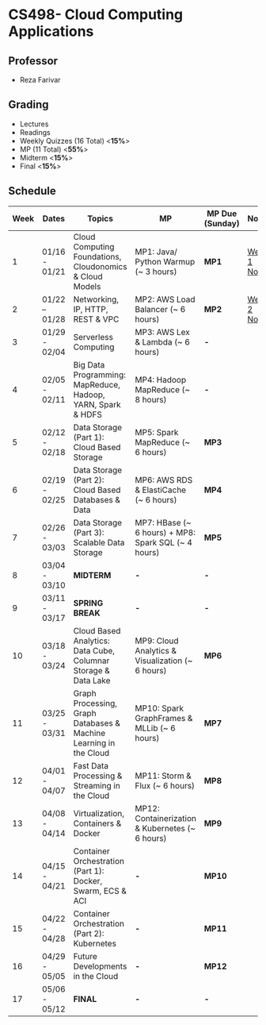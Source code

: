 # CS498- Cloud Computing Applications

## Professor

- Reza Farivar

## Grading

- Lectures
- Readings
- Weekly Quizzes (16 Total) <**15%**>
- MP (11 Total) <**55%**>
- Midterm <**15%**>
- Final <**15%**>

## Schedule

| Week | Dates | Topics | MP | MP Due (Sunday) | **Notes** |
| ---- | ---- | ---- | ---- | ---- | ---- |
| 1 | 01/16 - 01/21 | Cloud Computing Foundations, Cloudonomics & Cloud Models | MP1: Java/ Python Warmup (~ 3 hours) | **MP1** | [Week 1 Notes](W1Notes.md) |
| 2 | 01/22 – 01/28 | Networking, IP, HTTP, REST & VPC | MP2: AWS Load Balancer (~ 6 hours) | **MP2** | [Week 2 Notes](W2Notes.md) |
| 3 | 01/29 - 02/04 | Serverless Computing | MP3: AWS Lex & Lambda (~ 6 hours) | **-** |  |
| 4 | 02/05 - 02/11 | Big Data Programming: MapReduce, Hadoop, YARN, Spark & HDFS | MP4: Hadoop MapReduce (~ 8 hours) | **-** |  |
| 5 | 02/12 - 02/18 | Data Storage (Part 1): Cloud Based Storage | MP5: Spark MapReduce (~ 6 hours) | **MP3** |  |
| 6 | 02/19 - 02/25 | Data Storage (Part 2): Cloud Based Databases & Data | MP6: AWS RDS & ElastiCache (~ 6 hours) | **MP4** |  |
| 7 | 02/26 - 03/03 | Data Storage (Part 3): Scalable Data Storage | MP7: HBase (~ 6 hours) + MP8: Spark SQL (~ 4 hours) | **MP5** |  |
| 8 | 03/04 - 03/10 | **MIDTERM** | **-** | **-** |  |
| 9 | 03/11 - 03/17 | **SPRING BREAK** | **-** | **-** |  |
| 10 | 03/18 - 03/24 | Cloud Based Analytics: Data Cube, Columnar Storage & Data Lake | MP9: Cloud Analytics & Visualization (~ 6 hours) | **MP6** |  |
| 11 | 03/25 - 03/31 | Graph Processing, Graph Databases & Machine Learning in the Cloud | MP10: Spark GraphFrames & MLLib (~ 6 hours) | **MP7** |  |
| 12 | 04/01 - 04/07 | Fast Data Processing & Streaming in the Cloud | MP11: Storm & Flux (~ 6 hours) | **MP8** |  |
| 13 | 04/08 - 04/14 | Virtualization, Containers & Docker | MP12: Containerization & Kubernetes (~ 6 hours) | **MP9** |  |
| 14 | 04/15 - 04/21 | Container Orchestration (Part 1): Docker, Swarm, ECS & ACI | **-** | **MP10** |  |
| 15 | 04/22 - 04/28 | Container Orchestration (Part 2): Kubernetes | **-** | **MP11** |  |
| 16 | 04/29 - 05/05 | Future Developments in the Cloud | **-** | **MP12** |  |
| 17 | 05/06 - 05/12 | **FINAL** | **-** | **-** |  |
